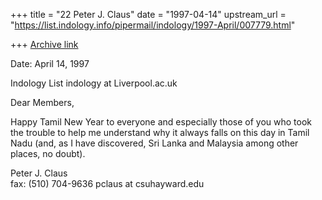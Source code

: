 +++
title = "22 Peter J. Claus"
date = "1997-04-14"
upstream_url = "https://list.indology.info/pipermail/indology/1997-April/007779.html"

+++
[Archive link](https://list.indology.info/pipermail/indology/1997-April/007779.html)




Date: April 14, 1997 

Indology List
indology at Liverpool.ac.uk

Dear Members,

Happy Tamil New Year to everyone and especially those
of you who took the trouble to help me understand why
it always falls on this day in Tamil Nadu (and, as I
have discovered, Sri Lanka and Malaysia among other
places, no doubt). 

Peter J. Claus                        
fax: (510) 704-9636
pclaus at csuhayward.edu






